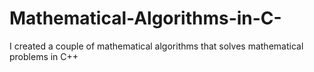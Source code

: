# Mathematical-Algorithms-in-C-
I created a couple of mathematical algorithms that solves mathematical problems in C++ 
